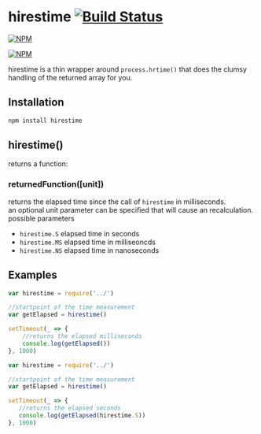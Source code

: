 # hirestime [![Build Status](https://api.travis-ci.org/seriousManual/hirestime.png)](https://travis-ci.org/seriousmanual/hirestime)

[![NPM](https://nodei.co/npm/hirestime.png)](https://nodei.co/npm/hirestime/)

[![NPM](https://nodei.co/npm-dl/hirestime.png?months=12)](https://nodei.co/npm/hirestime/)

hirestime is a thin wrapper around `process.hrtime()` that does the clumsy handling of the returned array for you.

## Installation

````bash
npm install hirestime
````

## hirestime()
returns a function:

### returnedFunction([unit])
returns the elapsed time since the call of `hirestime` in milliseconds.    
an optional unit parameter can be specified that will cause an recalculation.    
possible parameters

* `hirestime.S` elapsed time in seconds
* `hirestime.MS` elapsed time in milliseoncds
* `hirestime.NS` elapsed time in nanoseconds

## Examples

````javascript
var hirestime = require('../')

//startpoint of the time measurement
var getElapsed = hirestime()

setTimeout(_ => {
    //returns the elapsed milliseconds
    console.log(getElapsed())
}, 1000)
````
 
 ````javascript
var hirestime = require('../')

//startpoint of the time measurement
var getElapsed = hirestime()

setTimeout(_ => {
    //returns the elapsed seconds
    console.log(getElapsed(hirestime.S))
}, 1000)
````
 
